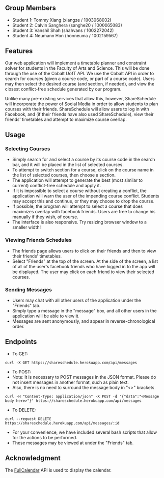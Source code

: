 ## Group Members

* Student 1: Tommy Xiang (xiangze / 1003068002)
* Student 2: Calvin Sanghera (sanghe20 / 1000065083)
* Student 3: Vanshil Shah (shahvans / 1002272042)
* Student 4: Neumann Hon (honneuma / 1002159567)

## Features

Our web application will implement a timetable planner and constraint solver for students in the Faculty of Arts and Science. This will be done through the use of the Cobalt UofT API. We use the Cobalt API in order to search for courses (given a course code, or part of a course code). Users may then select the desired course (and section, if needed), and view the closest conflict-free schedule generated by our program.

Unlike many pre-existing services that allow this, however, ShareSchedule will incorporate the power of Social Media in order to allow students to plan courses with their friends. ShareSchedule will allow users to log in with Facebook, and (if their friends have also used ShareSchedule), view their friends' timetables and attempt to maximize course overlap.


## Usage ##
### Selecting Courses ###
* Simply search for and select a course by its course code in the search bar, and it will be placed in the list of selected courses.
* To attempt to switch section for a course, click on the course name in the list of selected courses, then choose a section.
* The application will attempt to generate the best (most similar to current) conflict-free schedule and apply it.
* If it is impossible to select a course without creating a conflict, the application will warn the user of the impending course conflict. Students may accept this and continue, or they may choose to drop the course.
* If possible, the program will attempt to select a course that does maximizes overlap with facebook friends. Users are free to change his manually if they wish, of course.
* The interface is also responsive. Try resizing browser window to a smaller width!


### Viewing Friends Schedules ###
* The friends page allows users to click on their friends and then to view their friends' timetables. 
* Select "Friends" at the top of the screen. At the side of the screen, a list of all of the user's facebook friends who have logged in to the app will be displayed. The user may click on each friend to view their selected courses.

### Sending Messages ###
* Users may chat with all other users of the application under the "Friends" tab.
* Simply type a message in the "message" box, and all other users in the application will be able to view it.
* Messages are sent anonymously, and appear in reverse-chronological order.


## Endpoints ##
* To GET: 
```
curl -X GET https://shareschedule.herokuapp.com/api/messages
```
* To POST: 
* Note: It is necessary to POST messages in the JSON format. Please do not insert messages in another format, such as plain text.
* Also, there is no need to surround the message body in "<>" brackets.
```
curl -H "Content-Type: application/json" -X POST -d '{"data":"<Message body here>"}' https://shareschedule.herokuapp.com/api/messages
```

* To DELETE:
```
curl --request DELETE https://shareschedule.herokuapp.com/api/messages/:id
```
* For your convenience, we have included several bash scripts that allow for the actions to be performed. 
* These messages may be viewed at under the "Friends" tab.

## Acknowledgment
The [FullCalendar](https://fullcalendar.io) API is used to display the calendar.
